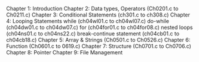 Chapter 1: Introduction
Chapter 2: Data types, Operators (Ch0201.c to Ch0211.c)
Chapter 3: Conditional Statements (ch301.c to ch308.c)
Chapter 4: Looping Statements 
            while (ch04wl01.c to ch04wl07.c)
            do-while (ch04dw01.c to ch04dw07.c)
            for (ch04for01.c to ch04for08.c)
            nested loops (ch04ns01.c to ch04ns22.c)
            break-continue statement (ch04cb01.c to ch04cb18.c)
Chapter 5: Array & Strings (Ch0501.c to Ch0526.c)
Chapter 6: Function (Ch0601.c to 0619.c)
Chapter 7: Structure (Ch0701.c to Ch0706.c)
Chapter 8: Pointer
Chapter 9: File Management
